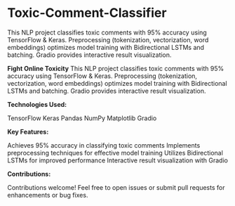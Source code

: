 # Toxic-Comment-Classifier
This NLP project classifies toxic comments with 95% accuracy using TensorFlow &amp; Keras. Preprocessing (tokenization, vectorization, word embeddings) optimizes model training with Bidirectional LSTMs and batching. Gradio provides interactive result visualization.

**Fight Online Toxicity**
This NLP project classifies toxic comments with 95% accuracy using TensorFlow & Keras. Preprocessing (tokenization, vectorization, word embeddings) optimizes model training with Bidirectional LSTMs and batching. Gradio provides interactive result visualization.

**Technologies Used:**

TensorFlow
Keras
Pandas
NumPy
Matplotlib
Gradio

**Key Features:**

Achieves 95% accuracy in classifying toxic comments
Implements preprocessing techniques for effective model training
Utilizes Bidirectional LSTMs for improved performance
Interactive result visualization with Gradio

**Contributions:**

Contributions welcome! Feel free to open issues or submit pull requests for enhancements or bug fixes.
